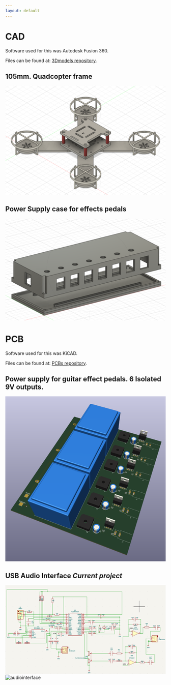 ```yaml
---
layout: default
---
```


# CAD

Software used for this was Autodesk Fusion 360.

Files can be found at: [3Dmodels repository](https://github.com/mffellay/3Dmodels).

## 105mm. Quadcopter frame

<img src="https://github.com/mffellay/3Dmodels/blob/main/Drone105mm/drone.png" alt="">

## Power Supply case for effects pedals

<img src="https://github.com/mffellay/3Dmodels/blob/main/Power%20Supply%20case/casepsu.png" alt="">


# PCB

Software used for this was KiCAD.

Files can be found at: [PCBs repository](https://github.com/mffellay/PCBs).

## Power supply for guitar effect pedals. 6 Isolated 9V outputs.

<img src="https://github.com/mffellay/PCBs/blob/main/PowerSupply/psu.png" alt="">

## USB Audio Interface _Current project_

<img src="https://github.com/mffellay/PCBs/blob/main/USBAudioInterface/audiointerface.png" alt="">
<img src="{{https://github.com/mffellay/PCBs/blob/main/USBAudioInterface/audiointerface.png" alt="audiointerface" />
